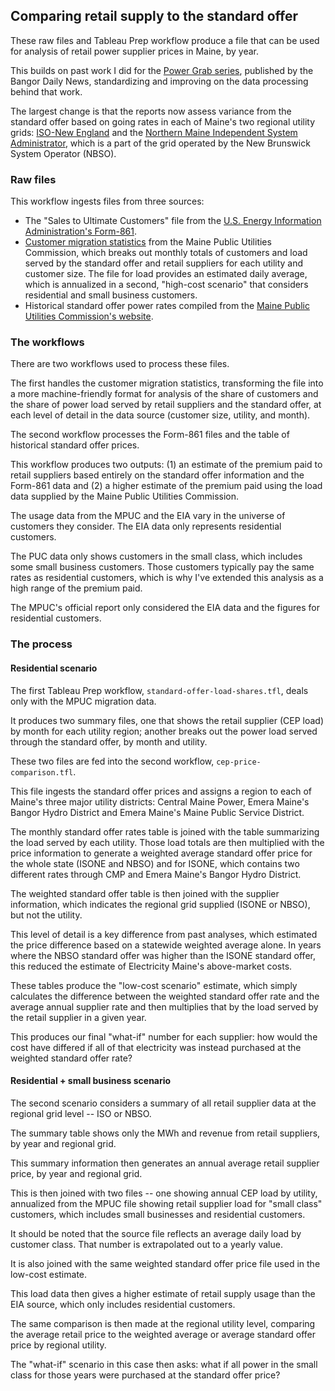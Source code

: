 ## Comparing retail supply to the standard offer

These raw files and Tableau Prep workflow produce a file that can be used for analysis of retail power supplier prices in Maine, by year.

This builds on past work I did for the [Power Grab series](http://bangordailynews.com/series/powergrab/), published by the Bangor Daily News, standardizing and improving on the data processing behind that work.

The largest change is that the reports now assess variance from the standard offer based on going rates in each of Maine's two regional utility grids: [ISO-New England](http://bangordailynews.com/series/powergrab/) and the [Northern Maine Independent System Administrator](https://www.nmisa.com/), which is a part of the grid operated by the New Brunswick System Operator (NBSO).

### Raw files

This workflow ingests files from three sources:

* The "Sales to Ultimate Customers" file from the [U.S. Energy Information Administration's Form-861](https://www.eia.gov/electricity/data/eia861/).
* [Customer migration statistics](https://www.maine.gov/mpuc/electricity/choosing_supplier/migration_statistics.shtml) from the Maine Public Utilities Commission, which breaks out monthly totals of customers and load served by the standard offer and retail suppliers for each utility and customer size. The file for load provides an estimated daily average, which is annualized in a second, "high-cost scenario" that considers residential and small business customers.
* Historical standard offer power rates compiled from the [Maine Public Utilities Commission's website](https://www.maine.gov/mpuc/electricity/standard_offer_rates/index.html).

### The workflows

There are two workflows used to process these files.

The first handles the customer migration statistics, transforming the file into a more machine-friendly format for analysis of the share of customers and the share of power load served by retail suppliers and the standard offer, at each level of detail in the data source (customer size, utility, and month).

The second workflow processes the Form-861 files and the table of historical standard offer prices.

This workflow produces two outputs: (1) an estimate of the premium paid to retail suppliers based entirely on the standard offer information and the Form-861 data and (2) a higher estimate of the premium paid using the load data supplied by the Maine Public Utilities Commission.

The usage data from the MPUC and the EIA vary in the universe of customers they consider. The EIA data only represents residential customers.

The PUC data only shows customers in the small class, which includes some small business customers. Those customers typically pay the same rates as residential customers, which is why I've extended this analysis as a high range of the premium paid.

The MPUC's official report only considered the EIA data and the figures for residential customers.

### The process

#### Residential scenario

The first Tableau Prep workflow, `standard-offer-load-shares.tfl`, deals only with the MPUC migration data.

It produces two summary files, one that shows the retail supplier (CEP load) by month for each utility region; another breaks out the power load served through the standard offer, by month and utility.

These two files are fed into the second workflow, `cep-price-comparison.tfl`.

This file ingests the standard offer prices and assigns a region to each of Maine's three major utility districts: Central Maine Power, Emera Maine's Bangor Hydro District and Emera Maine's Maine Public Service District.

The monthly standard offer rates table is joined with the table summarizing the load served by each utility. Those load totals are then multiplied with the price information to generate a weighted average standard offer price for the whole state (ISONE and NBSO) and for ISONE, which contains two different rates through CMP and Emera Maine's Bangor Hydro District.

The weighted standard offer table is then joined with the supplier information, which indicates the regional grid supplied (ISONE or NBSO), but not the utility.

This level of detail is a key difference from past analyses, which estimated the price difference based on a statewide weighted average alone. In years where the NBSO standard offer was higher than the ISONE standard offer, this reduced the estimate of Electricity Maine's above-market costs.

These tables produce the "low-cost scenario" estimate, which simply calculates the difference between the weighted standard offer rate and the average annual supplier rate and then multiplies that by the load served by the retail supplier in a given year.

This produces our final "what-if" number for each supplier: how would the cost have differed if all of that electricity was instead purchased at the weighted standard offer rate?

#### Residential + small business scenario

The second scenario considers a summary of all retail supplier data at the regional grid level -- ISO or NBSO.

The summary table shows only the MWh and revenue from retail suppliers, by year and regional grid.

This summary information then generates an annual average retail supplier price, by year and regional grid.

This is then joined with two files -- one showing annual CEP load by utility, annualized from the MPUC file showing retail supplier load for "small class" customers, which includes small businesses and residential customers.

It should be noted that the source file reflects an average daily load by customer class. That number is extrapolated out to a yearly value.

It is also joined with the same weighted standard offer price file used in the low-cost estimate.

This load data then gives a higher estimate of retail supply usage than the EIA source, which only includes residential customers.

The same comparison is then made at the regional utility level, comparing the average retail price to the weighted average or average standard offer price by regional utility.

The "what-if" scenario in this case then asks: what if all power in the small class for those years were purchased at the standard offer price?
